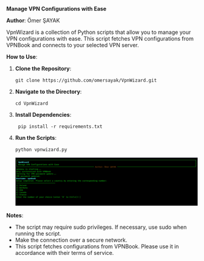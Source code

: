 **Manage VPN Configurations with Ease**

**Author**: Ömer ŞAYAK

VpnWizard is a collection of Python scripts that allow you to manage your VPN configurations with ease. This script fetches VPN configurations from VPNBook and connects to your selected VPN server.


**How to Use**:


1. **Clone the Repository**:

       git clone https://github.com/omersayak/VpnWizard.git

2. **Navigate to the Directory**:

       cd VpnWizard

3. **Install Dependencies**:

        pip install -r requirements.txt

4. **Run the Scripts**:

       python vpnwizard.py

   <img src="img/img.png">


**Notes**:

  - The script may require sudo privileges. If necessary, use sudo when running the script.
  - Make the connection over a secure network.
  - This script fetches configurations from VPNBook. Please use it in accordance with their terms of service.
